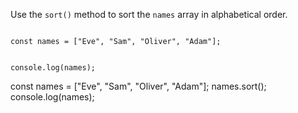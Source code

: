 Use the `sort()` method
to sort the `names` array
in alphabetical order.

<codeblock language="javascript" type="exercise" testMode="fixedInput">
<code>
const names = ["Eve", "Sam", "Oliver", "Adam"];

console.log(names);
</code>

<solution>
const names = ["Eve", "Sam", "Oliver", "Adam"];
names.sort();
console.log(names);
</solution>
</codeblock>